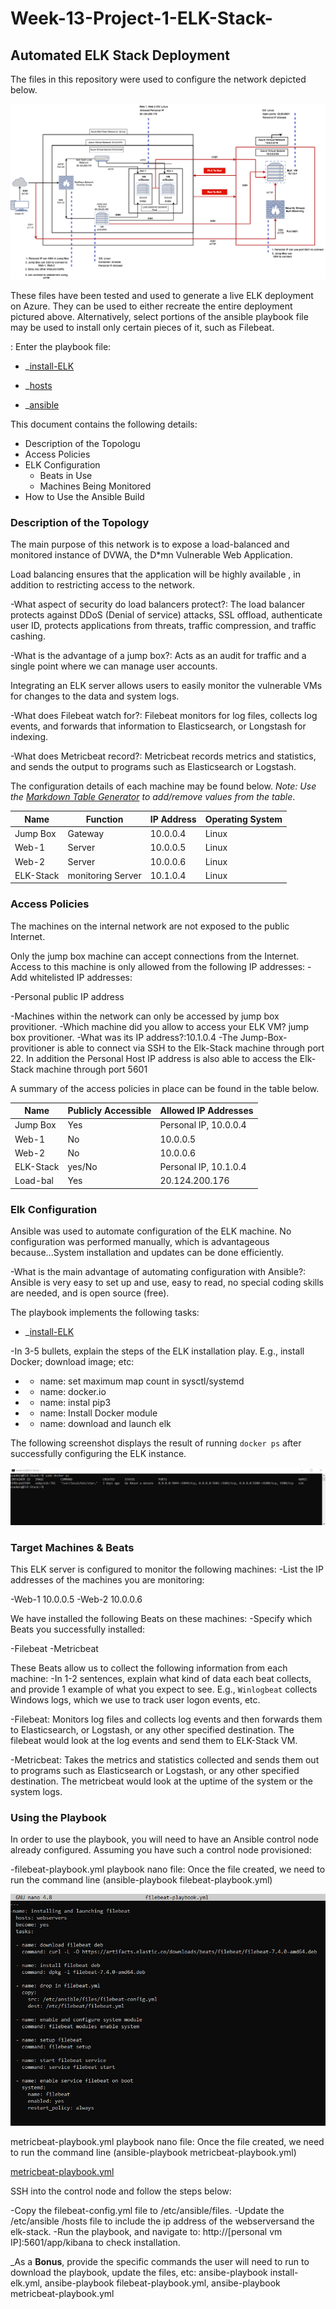 # Week-13-Project-1-ELK-Stack-
## Automated ELK Stack Deployment

The files in this repository were used to configure the network depicted below.
                                                                                                                                            
![](Diagram/diagram.png%20%2313.png)                                                                                                                                            

These files have been tested and used to generate a live ELK deployment on Azure. They can be used to either recreate the entire deployment pictured above. Alternatively, select portions of the ansible playbook file may be used to install only certain pieces of it, such as Filebeat.

: Enter the playbook file:

- _[install-ELK](Ansible/install-elk.yml.png) 

- _[hosts](Ansible/hosts.config)

- _[ansible](Ansible/ansible.cfg)



This document contains the following details:
- Description of the Topologu
- Access Policies
- ELK Configuration
  - Beats in Use
  - Machines Being Monitored
- How to Use the Ansible Build

### Description of the Topology

The main purpose of this network is to expose a load-balanced and monitored instance of DVWA, the D*mn Vulnerable Web Application.

Load balancing ensures that the application will be highly available , in addition to restricting access to the network.

-What aspect of security do load balancers protect?:  The load balancer protects against DDoS (Denial of service) attacks, SSL offload, authenticate user ID, protects applications from threats, traffic compression, and traffic cashing.
  
-What is the advantage of a jump box?: Acts as an audit for traffic and a single point where we can manage user accounts.


Integrating an ELK server allows users to easily monitor the vulnerable VMs for changes to the data and system logs.

-What does Filebeat watch for?: Filebeat monitors for log files, collects log events, and forwards that information to Elasticsearch, or Longstash for indexing.

-What does Metricbeat record?: Metricbeat records metrics and statistics, and sends the output to programs such as Elasticsearch or Logstash. 

 

The configuration details of each machine may be found below.
_Note: Use the [Markdown Table Generator](http://www.tablesgenerator.com/markdown_tables) to add/remove values from the table_.

| Name     | Function         | IP Address | Operating System |
|----------|----------------- |------------|------------------|
| Jump Box | Gateway          | 10.0.0.4   | Linux            |
| Web-1    | Server           | 10.0.0.5   | Linux            |
| Web-2    | Server           | 10.0.0.6   | Linux            |
| ELK-Stack| monitoring Server| 10.1.0.4   | Linux            |

### Access Policies

The machines on the internal network are not exposed to the public Internet. 

Only the jump box machine can accept connections from the Internet. Access to this machine is only allowed from the following IP addresses:
-Add whitelisted IP addresses:

-Personal public IP address


-Machines within the network can only be accessed by jump box provitioner.
-Which machine did you allow to access your ELK VM? jump box provitioner.
-What was its IP address?:10.1.0.4
-The Jump-Box-provitioner is able to connect via SSH to the Elk-Stack machine through port 22. In addition the Personal Host IP address is also able to access the Elk-Stack machine through port 5601


A summary of the access policies in place can be found in the table below.

| Name     | Publicly Accessible | Allowed IP Addresses  |
|----------|---------------------|-----------------------|
| Jump Box | Yes                 | Personal IP, 10.0.0.4 |
| Web-1    | No                  | 10.0.0.5              |
| Web-2    | No                  | 10.0.0.6              |
| ELK-Stack| yes/No              | Personal IP, 10.1.0.4 |
| Load-bal | Yes                 | 20.124.200.176        |

### Elk Configuration

Ansible was used to automate configuration of the ELK machine. No configuration was performed manually, which is advantageous because...System installation and updates can be done efficiently.

-What is the main advantage of automating configuration with Ansible?: Ansible is very easy to set up and use, easy to read, no special coding skills are needed, and is open source (free).             

The playbook implements the following tasks:

-  _[install-ELK](Ansible/install-elk.yml.png) 

-In 3-5 bullets, explain the steps of the ELK installation play. E.g., install Docker; download image; etc:
- - name: set maximum map count in sysctl/systemd
- - name: docker.io
- - name: instal pip3
- - name: Install Docker module
- - name: download and launch elk

The following screenshot displays the result of running `docker ps` after successfully configuring the ELK instance.

![](Ansible/docker%20ps.png)

### Target Machines & Beats

This ELK server is configured to monitor the following machines:
-List the IP addresses of the machines you are monitoring: 

-Web-1 10.0.0.5
-Web-2 10.0.0.6

We have installed the following Beats on these machines:
-Specify which Beats you successfully installed:

-Filebeat
-Metricbeat

These Beats allow us to collect the following information from each machine:
-In 1-2 sentences, explain what kind of data each beat collects, and provide 1 example of what you expect to see. E.g., `Winlogbeat` collects Windows logs, which we use to track user logon events, etc.

-Filebeat: Monitors log files and collects log events and then forwards them to Elasticsearch, or Logstash, or any other specified destination. The filebeat would look at the log events and send them to ELK-Stack VM. 

-Metricbeat: Takes the metrics and statistics collected and sends them out to programs such as Elasticsearch or Logstash, or any other specified destination. The metricbeat would look at the uptime of the system or the system logs.

### Using the Playbook
In order to use the playbook, you will need to have an Ansible control node already configured. Assuming you have such a control node provisioned: 

-filebeat-playbook.yml playbook nano file: Once the file created, we need to run the command line (ansible-playbook filebeat-playbook.yml)

![](Ansible/filebeat-playbook.yml.png)

metricbeat-playbook.yml playbook nano file: Once the file created, we need to run the command line (ansible-playbook metricbeat-playbook.yml)

[metricbeat-playbook.yml](Ansible/metricbeat-playbook.yml)

SSH into the control node and follow the steps below:

-Copy the filebeat-config.yml file to /etc/ansible/files.
-Update the /etc/ansible /hosts file to include the ip address of the webserversand the elk-stack.
-Run the playbook, and navigate to:
http://[personal vm IP]:5601/app/kibana to check installation.


_As a **Bonus**, provide the specific commands the user will need to run to download the playbook, update the files, etc: ansibe-playbook install-elk.yml, ansibe-playbook filebeat-playbook.yml, ansibe-playbook metricbeat-playbook.yml
